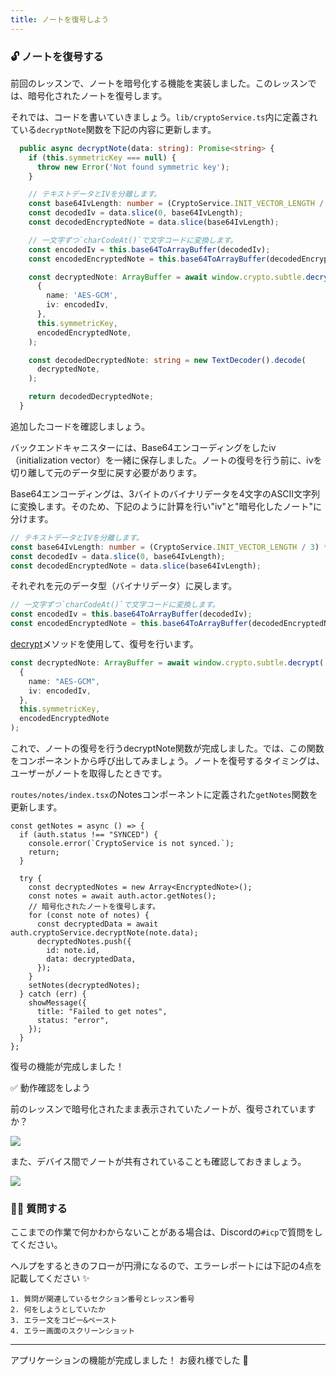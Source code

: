 ```yaml
---
title: ノートを復号しよう
---
```

### 🔓 ノートを復号する

前回のレッスンで、ノートを暗号化する機能を実装しました。このレッスンでは、暗号化されたノートを復号します。

それでは、コードを書いていきましょう。`lib/cryptoService.ts`内に定義されている`decryptNote`関数を下記の内容に更新します。

```ts
  public async decryptNote(data: string): Promise<string> {
    if (this.symmetricKey === null) {
      throw new Error('Not found symmetric key');
    }

    // テキストデータとIVを分離します。
    const base64IvLength: number = (CryptoService.INIT_VECTOR_LENGTH / 3) * 4;
    const decodedIv = data.slice(0, base64IvLength);
    const decodedEncryptedNote = data.slice(base64IvLength);

    // 一文字ずつ`charCodeAt()`で文字コードに変換します。
    const encodedIv = this.base64ToArrayBuffer(decodedIv);
    const encodedEncryptedNote = this.base64ToArrayBuffer(decodedEncryptedNote);

    const decryptedNote: ArrayBuffer = await window.crypto.subtle.decrypt(
      {
        name: 'AES-GCM',
        iv: encodedIv,
      },
      this.symmetricKey,
      encodedEncryptedNote,
    );

    const decodedDecryptedNote: string = new TextDecoder().decode(
      decryptedNote,
    );

    return decodedDecryptedNote;
  }
```

追加したコードを確認しましょう。

バックエンドキャニスターには、Base64エンコーディングをしたiv（initialization vector）を一緒に保存しました。ノートの復号を行う前に、ivを切り離して元のデータ型に戻す必要があります。

Base64エンコーディングは、3バイトのバイナリデータを4文字のASCII文字列に変換します。そのため、下記のように計算を行い"iv"と"暗号化したノート"に分けます。

```ts
// テキストデータとIVを分離します。
const base64IvLength: number = (CryptoService.INIT_VECTOR_LENGTH / 3) * 4;
const decodedIv = data.slice(0, base64IvLength);
const decodedEncryptedNote = data.slice(base64IvLength);
```

それぞれを元のデータ型（バイナリデータ）に戻します。

```ts
// 一文字ずつ`charCodeAt()`で文字コードに変換します。
const encodedIv = this.base64ToArrayBuffer(decodedIv);
const encodedEncryptedNote = this.base64ToArrayBuffer(decodedEncryptedNote);
```

[decrypt](https://developer.mozilla.org/en-US/docs/Web/API/SubtleCrypto/decrypt)メソッドを使用して、復号を行います。

```ts
const decryptedNote: ArrayBuffer = await window.crypto.subtle.decrypt(
  {
    name: "AES-GCM",
    iv: encodedIv,
  },
  this.symmetricKey,
  encodedEncryptedNote
);
```

これで、ノートの復号を行うdecryptNote関数が完成しました。では、この関数をコンポーネントから呼び出してみましょう。ノートを復号するタイミングは、ユーザーがノートを取得したときです。

`routes/notes/index.tsx`のNotesコンポーネントに定義された`getNotes`関数を更新します。

```tsx
const getNotes = async () => {
  if (auth.status !== "SYNCED") {
    console.error(`CryptoService is not synced.`);
    return;
  }

  try {
    const decryptedNotes = new Array<EncryptedNote>();
    const notes = await auth.actor.getNotes();
    // 暗号化されたノートを復号します。
    for (const note of notes) {
      const decryptedData = await auth.cryptoService.decryptNote(note.data);
      decryptedNotes.push({
        id: note.id,
        data: decryptedData,
      });
    }
    setNotes(decryptedNotes);
  } catch (err) {
    showMessage({
      title: "Failed to get notes",
      status: "error",
    });
  }
};
```

復号の機能が完成しました！

✅ 動作確認をしよう

前のレッスンで暗号化されたまま表示されていたノートが、復号されていますか？

![](/images/ICP-Encrypted-Notes/section-4/4_2_1.png)

また、デバイス間でノートが共有されていることも確認しておきましょう。

![](/images/ICP-Encrypted-Notes/section-4/4_2_2.png)

### 🙋‍♂️ 質問する

ここまでの作業で何かわからないことがある場合は、Discordの`#icp`で質問をしてください。

ヘルプをするときのフローが円滑になるので、エラーレポートには下記の4点を記載してください ✨

```
1. 質問が関連しているセクション番号とレッスン番号
2. 何をしようとしていたか
3. エラー文をコピー&ペースト
4. エラー画面のスクリーンショット
```

---

アプリケーションの機能が完成しました！ お疲れ様でした 🎉

